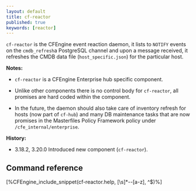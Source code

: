 ```yaml
---
layout: default
title: cf-reactor
published: true
keywords: [reactor]
---
```


`cf-reactor` is the CFEngine event reaction daemon, it lists to `NOTIFY` events
on the `cmdb_refresh`a PostgreSQL channel and upon a message received, it
refreshes the CMDB data file (`host_specific.json`) for the particular host.

**Notes:**

* `cf-reactor` is a CFEngine Enterprise hub specific component.

* Unlike other components there is no control body for `cf-reactor`, all
  promises are hard coded within the component.

* In the future, the daemon should also take care of inventory refresh for hosts
  (now part of `cf-hub`) and many DB maintenance tasks that are now promises in
  the Masterfiles Policy Framework policy under `/cfe_internal/enterprise`.

**History:**

* 3.18.2, 3.20.0 Introduced new component (`cf-reactor`).

## Command reference ##

[%CFEngine_include_snippet(cf-reactor.help, [\s]*--[a-z], ^$)%]
